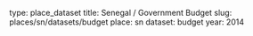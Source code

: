 type: place_dataset
title: Senegal / Government Budget
slug: places/sn/datasets/budget
place: sn
dataset: budget
year: 2014
